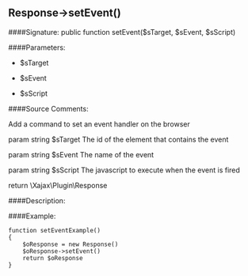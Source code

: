 ## Response->setEvent()

####Signature: public function setEvent($sTarget, $sEvent, $sScript)

####Parameters:

* $sTarget

* $sEvent

* $sScript




####Source Comments:

Add a command to set an event handler on the browser



param string		$sTarget			The id of the element that contains the event

param string		$sEvent				The name of the event

param string		$sScript			The javascript to execute when the event is fired



return \Xajax\Plugin\Response



####Description:


####Example:
```
function setEventExample()
{
    $oResponse = new Response()
    $oResponse->setEvent()
    return $oResponse
}
```